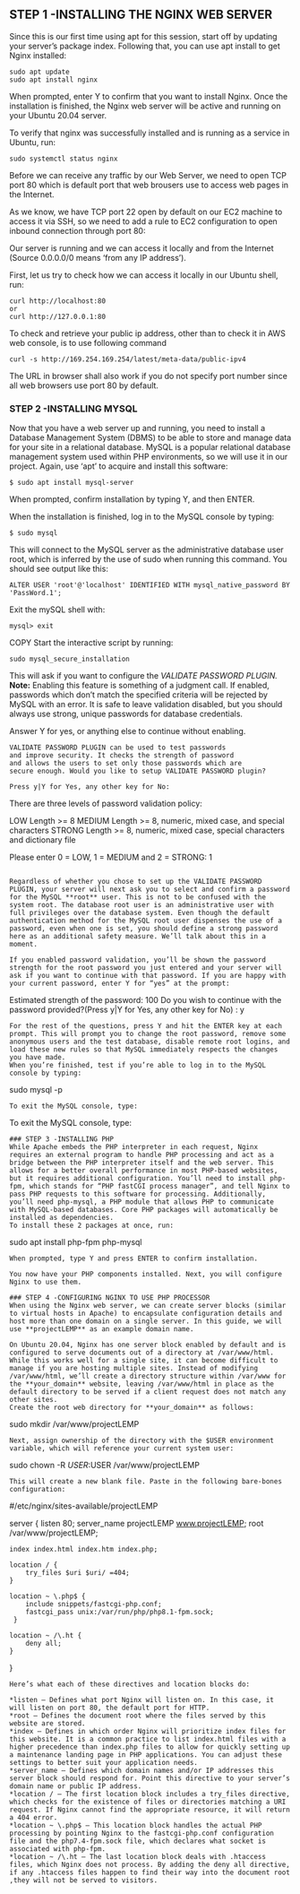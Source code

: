 ## STEP 1 -INSTALLING THE NGINX WEB SERVER 
Since this is our first time using apt for this session, start off by updating your server’s package index. Following that, you can use apt install to get Nginx installed:
```
sudo apt update
sudo apt install nginx 
```
When prompted, enter Y to confirm that you want to install Nginx. Once the installation is finished, the Nginx web server will be active and running on your Ubuntu 20.04 server.

To verify that nginx was successfully installed and is running as a service in Ubuntu, run:
```
sudo systemctl status nginx
```
Before we can receive any traffic by our Web Server, we need to open TCP port 80 which is default port that web brousers use to access web pages in the Internet.

As we know, we have TCP port 22 open by default on our EC2 machine to access it via SSH, so we need to add a rule to EC2 configuration to open inbound connection through port 80:

Our server is running and we can access it locally and from the Internet (Source 0.0.0.0/0 means ‘from any IP address’).

First, let us try to check how we can access it locally in our Ubuntu shell, run:

```
curl http://localhost:80
or
curl http://127.0.0.1:80
```
To check and retrieve your public ip address, other than to check it in AWS web console, is to use following command
```
curl -s http://169.254.169.254/latest/meta-data/public-ipv4
```
The URL in browser shall also work if you do not specify port number since all web browsers use port 80 by default.

### STEP 2 -INSTALLING MYSQL
Now that you have a web server up and running, you need to install a Database Management System (DBMS) to be able to store and manage data for your site in a relational database. MySQL is a popular relational database management system used within PHP environments, so we will use it in our project.
Again, use ‘apt’ to acquire and install this software:
```
$ sudo apt install mysql-server
```
When prompted, confirm installation by typing Y, and then ENTER.

When the installation is finished, log in to the MySQL console by typing:

```
$ sudo mysql
```
This will connect to the MySQL server as the administrative database user root, which is inferred by the use of sudo when running this command. You should see output like this:

```
ALTER USER 'root'@'localhost' IDENTIFIED WITH mysql_native_password BY 'PassWord.1';
```
Exit the mySQL shell with:
```
mysql> exit
```
COPY
Start the interactive script by running:
```
sudo mysql_secure_installation
```
This will ask if you want to configure the *VALIDATE PASSWORD PLUGIN.*
**Note:** Enabling this feature is something of a judgment call. If enabled, passwords which don’t match the specified criteria will be rejected by MySQL with an error. It is safe to leave validation disabled, but you should always use strong, unique passwords for database credentials.

Answer Y for yes, or anything else to continue without enabling.
```
VALIDATE PASSWORD PLUGIN can be used to test passwords
and improve security. It checks the strength of password
and allows the users to set only those passwords which are
secure enough. Would you like to setup VALIDATE PASSWORD plugin?

Press y|Y for Yes, any other key for No:
```
There are three levels of password validation policy:

LOW    Length >= 8
MEDIUM Length >= 8, numeric, mixed case, and special characters
STRONG Length >= 8, numeric, mixed case, special characters and dictionary              file

Please enter 0 = LOW, 1 = MEDIUM and 2 = STRONG: 1
```

Regardless of whether you chose to set up the VALIDATE PASSWORD PLUGIN, your server will next ask you to select and confirm a password for the MySQL **root** user. This is not to be confused with the system root. The database root user is an administrative user with full privileges over the database system. Even though the default authentication method for the MySQL root user dispenses the use of a password, even when one is set, you should define a strong password here as an additional safety measure. We’ll talk about this in a moment.

If you enabled password validation, you’ll be shown the password strength for the root password you just entered and your server will ask if you want to continue with that password. If you are happy with your current password, enter Y for “yes” at the prompt:

```
Estimated strength of the password: 100 
Do you wish to continue with the password provided?(Press y|Y for Yes, any other key for No) : y
```
For the rest of the questions, press Y and hit the ENTER key at each prompt. This will prompt you to change the root password, remove some anonymous users and the test database, disable remote root logins, and load these new rules so that MySQL immediately respects the changes you have made.
When you’re finished, test if you’re able to log in to the MySQL console by typing:
```
 sudo mysql -p
 ```
 To exit the MySQL console, type:
 ```
 To exit the MySQL console, type:
 ```
 ### STEP 3 -INSTALLING PHP 
 While Apache embeds the PHP interpreter in each request, Nginx requires an external program to handle PHP processing and act as a bridge between the PHP interpreter itself and the web server. This allows for a better overall performance in most PHP-based websites, but it requires additional configuration. You’ll need to install php-fpm, which stands for “PHP fastCGI process manager”, and tell Nginx to pass PHP requests to this software for processing. Additionally, you’ll need php-mysql, a PHP module that allows PHP to communicate with MySQL-based databases. Core PHP packages will automatically be installed as dependencies.
 To install these 2 packages at once, run:
 ```
 sudo apt install php-fpm php-mysql
 ```
 When prompted, type Y and press ENTER to confirm installation.

You now have your PHP components installed. Next, you will configure Nginx to use them.

### STEP 4 -CONFIGURING NGINX TO USE PHP PROCESSOR 
When using the Nginx web server, we can create server blocks (similar to virtual hosts in Apache) to encapsulate configuration details and host more than one domain on a single server. In this guide, we will use **projectLEMP** as an example domain name.

On Ubuntu 20.04, Nginx has one server block enabled by default and is configured to serve documents out of a directory at /var/www/html. While this works well for a single site, it can become difficult to manage if you are hosting multiple sites. Instead of modifying /var/www/html, we’ll create a directory structure within /var/www for the **your_domain** website, leaving /var/www/html in place as the default directory to be served if a client request does not match any other sites.
Create the root web directory for **your_domain** as follows:
```
sudo mkdir /var/www/projectLEMP
```
Next, assign ownership of the directory with the $USER environment variable, which will reference your current system user:
```
sudo chown -R $USER:$USER /var/www/projectLEMP
```
This will create a new blank file. Paste in the following bare-bones configuration:
```
#/etc/nginx/sites-available/projectLEMP

server {
    listen 80;
    server_name projectLEMP www.projectLEMP;
    root /var/www/projectLEMP;

    index index.html index.htm index.php;

    location / {
        try_files $uri $uri/ =404;
    }

    location ~ \.php$ {
        include snippets/fastcgi-php.conf;
        fastcgi_pass unix:/var/run/php/php8.1-fpm.sock;
     }

    location ~ /\.ht {
        deny all;
    }

}
```
Here’s what each of these directives and location blocks do:

*listen — Defines what port Nginx will listen on. In this case, it will listen on port 80, the default port for HTTP.
*root — Defines the document root where the files served by this website are stored.
*index — Defines in which order Nginx will prioritize index files for this website. It is a common practice to list index.html files with a higher precedence than index.php files to allow for quickly setting up a maintenance landing page in PHP applications. You can adjust these settings to better suit your application needs.
*server_name — Defines which domain names and/or IP addresses this server block should respond for. Point this directive to your server’s domain name or public IP address.
*location / — The first location block includes a try_files directive, which checks for the existence of files or directories matching a URI request. If Nginx cannot find the appropriate resource, it will return a 404 error.
*location ~ \.php$ — This location block handles the actual PHP processing by pointing Nginx to the fastcgi-php.conf configuration file and the php7.4-fpm.sock file, which declares what socket is associated with php-fpm.
*location ~ /\.ht — The last location block deals with .htaccess files, which Nginx does not process. By adding the deny all directive, if any .htaccess files happen to find their way into the document root ,they will not be served to visitors.


